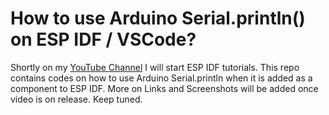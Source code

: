 # How to use Arduino Serial.println() on ESP IDF / VSCode?
Shortly on my [YouTube Channel]([https://github.com](https://www.youtube.com/channel/UCQqENHeopdPnHLn4WkCQR7w)https://www.youtube.com/channel/UCQqENHeopdPnHLn4WkCQR7w) I will start ESP IDF tutorials. This repo contains codes on how to use Arduino Serial.println when it is added as a component to ESP IDF. More on Links and Screenshots will be added once video is on release. Keep tuned.
